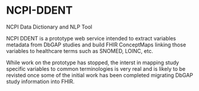 # NCPI-DDENT
NCPI Data Dictionary and NLP Tool

NCPI DDENT is a prototype web service intended to extract variables metadata from DbGAP studies and build FHIR ConceptMaps linking those variables to healthcare terms such as SNOMED, LOINC, etc. 

While work on the prototype has stopped, the interst in mapping study specific variables to common terminologies is very real and is likely to be revisted once some of the initial work has been completed migrating DbGAP study information into FHIR. 
